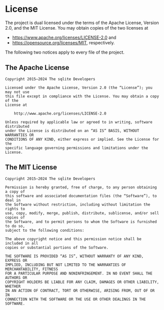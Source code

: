 # License

The project is dual licensed under the terms of the Apache License, Version 2.0,
and the MIT License. You may obtain copies of the two licenses at

* https://www.apache.org/licenses/LICENSE-2.0 and
* https://opensource.org/licenses/MIT, respectively.

The following two notices apply to every file of the project.

## The Apache License

```
Copyright 2015–2024 The sqlite Developers

Licensed under the Apache License, Version 2.0 (the “License”); you may not use
this file except in compliance with the License. You may obtain a copy of the
License at

    http://www.apache.org/licenses/LICENSE-2.0

Unless required by applicable law or agreed to in writing, software distributed
under the License is distributed on an “AS IS” BASIS, WITHOUT WARRANTIES OR
CONDITIONS OF ANY KIND, either express or implied. See the License for the
specific language governing permissions and limitations under the License.
```

## The MIT License

```
Copyright 2015–2024 The sqlite Developers

Permission is hereby granted, free of charge, to any person obtaining a copy of
this software and associated documentation files (the “Software”), to deal in
the Software without restriction, including without limitation the rights to
use, copy, modify, merge, publish, distribute, sublicense, and/or sell copies of
the Software, and to permit persons to whom the Software is furnished to do so,
subject to the following conditions:

The above copyright notice and this permission notice shall be included in all
copies or substantial portions of the Software.

THE SOFTWARE IS PROVIDED “AS IS”, WITHOUT WARRANTY OF ANY KIND, EXPRESS OR
IMPLIED, INCLUDING BUT NOT LIMITED TO THE WARRANTIES OF MERCHANTABILITY, FITNESS
FOR A PARTICULAR PURPOSE AND NONINFRINGEMENT. IN NO EVENT SHALL THE AUTHORS OR
COPYRIGHT HOLDERS BE LIABLE FOR ANY CLAIM, DAMAGES OR OTHER LIABILITY, WHETHER
IN AN ACTION OF CONTRACT, TORT OR OTHERWISE, ARISING FROM, OUT OF OR IN
CONNECTION WITH THE SOFTWARE OR THE USE OR OTHER DEALINGS IN THE SOFTWARE.
```
